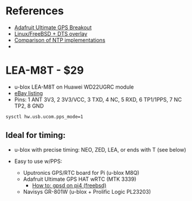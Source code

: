 

# References

- [Adafruit Ultimate GPS Breakout](https://forums.freebsd.org/threads/how-to-gpsd-on-pi4.97674/)
- [Linux/FreeBSD + DTS overlay](https://mywushublog.com/2020/04/stratum-1-raspberry-pi-time-server/)
- [Comparison of NTP implementations](https://chrony-project.org/comparison.html)
-

# LEA-M8T - $29

- u-blox LEA-M8T on Huawei WD22UGRC module
- [eBay listing](https://www.ebay.com/itm/134243322249)
- Pins: 1 ANT 3V3, 2 3V3/VCC, 3 TXD, 4 NC, 5 RXD, 6 TP1/1PPS, 7 NC TP2, 8 GND
  
```sh
sysctl hw.usb.ucom.pps_mode=1
```

## Ideal for timing:

- u-blox with precise timing: NEO, ZED, LEA, or ends with T (see below)

- Easy to use w/PPS:
  - Uputronics GPS/RTC board for Pi (u-blox M8Q)
  - Adafruit Ultimate GPS HAT wRTC (MTK 3339)
    - [How to: gpsd on pi4 (freebsd)](https://forums.freebsd.org/threads/how-to-gpsd-on-pi4.97674/)
  - Navisys GR-801W (u-blox + Prolific Logic PL23203)
